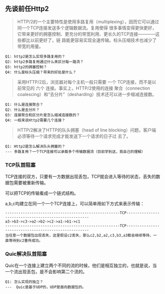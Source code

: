 ## 先谈前任Http2

>HTTP/2的一个主要特性是使用多路复用（multiplexing），因而它可以通过同一个TCP连接发送多个逻辑数据流。复用使得
很多事情变得更快更好，它带来更好的拥塞控制、更充分的带宽利用、更长久的TCP连接————这些都比以前更好了，链
路能更容易实现全速传输。标头压缩技术也减少了带宽的用量。

```
Q1: http2是怎么实现多路复用的？
Q2: http2多路复用通过什么来区分每一路流？
Q3: http2的拥塞控制？
Q4: 什么是标头压缩？带来的好处是什么？
```

>采用HTTP/2后，浏览器对每个主机一般只需要 一个 TCP连接，而不是以前常见的 六个 连接。事实上，HTTP/2使用的连接
聚合（connection coalescing）和“去分片”（desharding）技术还可以进一步缩减连接数。

```
Q1: 什么是连接聚合？
Q2: 什么是去分片？
Q3: 连接聚合和区分片是怎么缩减连接数的？
Q4: 一般来说Http2需要几个连接？

```

>HTTP/2解决了HTTP的队头拥塞（head of line blocking）问题，客户端必须等待一个请求完成才能发送下一个请求的日子过
去了。

```
Q1: Http2是怎么解决队头拥塞的？
--- 多路复用？一个TCP连接可以承载多个传输数据流（目前学到这，我自己的理解）
```

### TCP队首阻塞
TCP连接的双方，只要有一方数据出现丢包，TCP就会进入等待的状态，丢失的数据包需要被重新传输。

可以把TCP的传输看成一个链式结构。

a,b,c均建立在同一个一个TCP连接上，可以简单用如下方式来表示传输：

```
----------------------------------------------------TCP-----------------------------------------------------
a3->b3->c3->a2->b2->c2->a1->b1->c1
----------------------------------------------------TCP-----------------------------------------------------
当任意一个数据包出现丢失，这里假设c2丢失，那么c2,b2,a2,c3,b3,a3都会继续等待，一直等待到c2重传成功。
```

### Quic解决队首阻塞
Quic在一个连接上建立两个不同的流的时候，他们是相互独立的，也就是说，当一个流出现丢包，是不会影响第二个流的。

```
Q1: 怎么实现的独立？
---  Quic是基于UDP的，UDP是面向数据包的。
```
